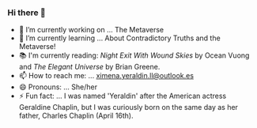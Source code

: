 ### Hi there 👋

<!-- **ximyer/ximyer** is a ✨ _special_ ✨ repository because its `README.md` (this file) appears on your GitHub profile.-->


- 🔭 I’m currently working on ... The Metaverse 
- 🌱 I’m currently learning ... About Contradictory Truths and the Metaverse!
- 📚 I'm currently reading: _Night Exit With Wound Skies_ by Ocean Vuong and _The Elegant Universe_ by Brian Greene.
- 📫 How to reach me: ... ximena.yeraldin.ll@outlook.es
- 😄 Pronouns: ... She/her
- ⚡ Fun fact: ... I was named 'Yeraldin' after the American actress Geraldine Chaplin, but I was curiously born on the same day as her father, Charles Chaplin (April 16th).
